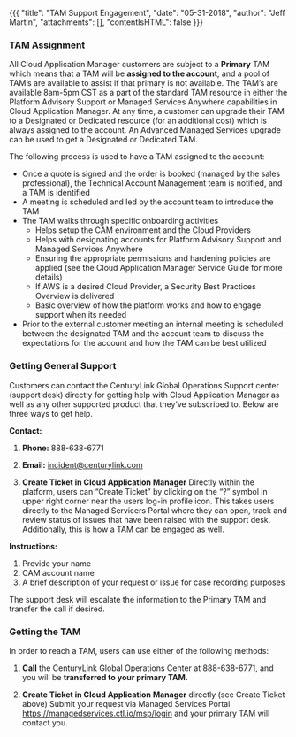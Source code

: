 {{{
"title": "TAM Support Engagement",
"date": "05-31-2018",
"author": "Jeff Martin",
"attachments": [],
"contentIsHTML": false
}}}

### TAM Assignment

All Cloud Application Manager customers are subject to a **Primary** TAM which means that a TAM will be **assigned to the account**, and a pool of TAM’s are available to assist if that primary is not available.  The TAM’s are available 8am-5pm CST as a part of the standard TAM resource in either the Platform Advisory Support or Managed Services Anywhere capabilities in Cloud Application Manager.  At any time, a customer can upgrade their TAM to a Designated or Dedicated resource (for an additional cost) which is always assigned to the account.  An Advanced Managed Services upgrade can be used to get a Designated or Dedicated TAM.

The following process is used to have a TAM assigned to the account:
* Once a quote is signed and the order is booked (managed by the sales professional), the Technical Account Management team is notified, and a TAM is identified 
* A meeting is scheduled and led by the account team to introduce the TAM 
* The TAM walks through specific onboarding activities
  * Helps setup the CAM environment and the Cloud Providers
  * Helps with designating accounts for Platform Advisory Support and Managed Services Anywhere
  * Ensuring the appropriate permissions and hardening policies are applied (see the Cloud Application Manager Service Guide for more details)
  * If AWS is a desired Cloud Provider, a Security Best Practices Overview is delivered
  * Basic overview of how the platform works and how to engage support when its needed
* Prior to the external customer meeting an internal meeting is scheduled between the designated TAM and the account team to discuss the expectations for the account and how the TAM can be best utilized

### Getting General Support

Customers can contact the CenturyLink Global Operations Support center (support desk) directly for getting help with Cloud Application Manager as well as any other supported product that they’ve subscribed to.  Below are three ways to get help.

**Contact:**
1.	**Phone:** 888-638-6771

2.	**Email:** incident@centurylink.com

3.	**Create Ticket in Cloud Application Manager**
Directly within the platform, users can “Create Ticket” by clicking on the “?” symbol in upper right corner near the users log-in profile icon.  This takes users directly to the Managed Servicers Portal where they can open, track and review status of issues that have been raised with the support desk.  Additionally, this is how a TAM can be engaged as well.

**Instructions:**
1.	Provide your name 
2.	CAM account name
3.	A brief description of your request or issue for case recording purposes

The support desk will escalate the information to the Primary TAM and transfer the call if desired.

### Getting the TAM
In order to reach a TAM, users can use either of the following methods:

1.	**Call** the CenturyLink Global Operations Center at 888-638-6771, and you will be **transferred to your primary TAM.**

2.	**Create Ticket in Cloud Application Manager** directly (see Create Ticket above)
Submit your request via Managed Services Portal https://managedservices.ctl.io/msp/login and your primary TAM will contact you.
